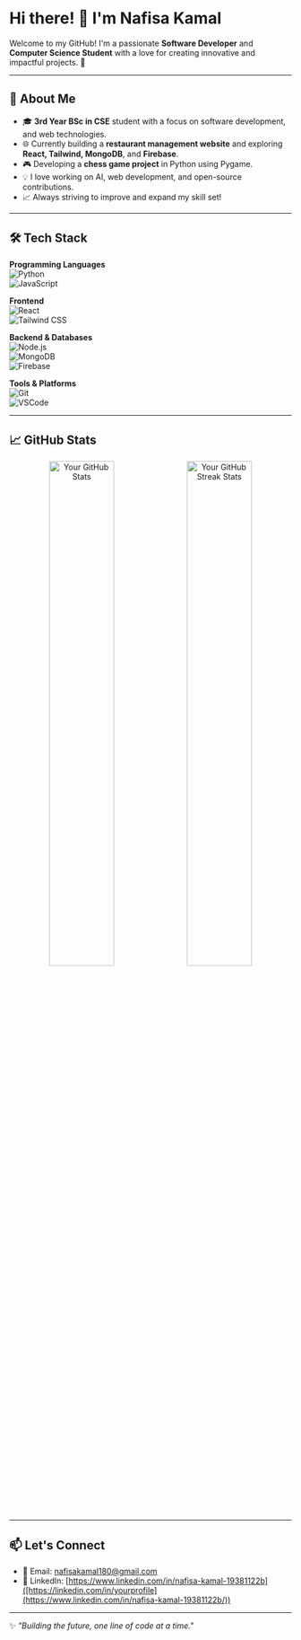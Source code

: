 # Hi there! 👋 I'm Nafisa Kamal 

Welcome to my GitHub! I'm a passionate **Software Developer** and **Computer Science Student** with a love for creating innovative and impactful projects. 🚀  

---

## 🌟 About Me  

- 🎓 **3rd Year BSc in CSE** student with a focus on software development, and web technologies.  
- 🌐 Currently building a **restaurant management website** and exploring **React, Tailwind, MongoDB**, and **Firebase**.  
- 🎮 Developing a **chess game project** in Python using Pygame.  
- 💡 I love working on AI, web development, and open-source contributions.  
- 📈 Always striving to improve and expand my skill set!  

---

## 🛠️ Tech Stack  

**Programming Languages**  
![Python](https://img.shields.io/badge/Python-3776AB?style=flat-square&logo=python&logoColor=white)  
![JavaScript](https://img.shields.io/badge/JavaScript-F7DF1E?style=flat-square&logo=javascript&logoColor=black)  

**Frontend**  
![React](https://img.shields.io/badge/React-61DAFB?style=flat-square&logo=react&logoColor=black)  
![Tailwind CSS](https://img.shields.io/badge/Tailwind_CSS-06B6D4?style=flat-square&logo=tailwind-css&logoColor=white)  

**Backend & Databases**  
![Node.js](https://img.shields.io/badge/Node.js-339933?style=flat-square&logo=node.js&logoColor=white)  
![MongoDB](https://img.shields.io/badge/MongoDB-47A248?style=flat-square&logo=mongodb&logoColor=white)  
![Firebase](https://img.shields.io/badge/Firebase-FFCA28?style=flat-square&logo=firebase&logoColor=black)  

**Tools & Platforms**  
![Git](https://img.shields.io/badge/Git-F05032?style=flat-square&logo=git&logoColor=white)  
![VSCode](https://img.shields.io/badge/VSCode-007ACC?style=flat-square&logo=visual-studio-code&logoColor=white)  

---

## 📈 GitHub Stats  

<p align="center">
  <img src="https://github-readme-stats.vercel.app/api?username=YourUsername&show_icons=true&theme=radical" alt="Your GitHub Stats" width="48%" />
  <img src="https://github-readme-streak-stats.herokuapp.com/?user=YourUsername&theme=radical" alt="Your GitHub Streak Stats" width="48%" />
</p>  

---


## 📫 Let's Connect  

- 📧 Email: [nafisakamal180@gmail.com](mailto:nafisakamal180@gmail.com)  
- 💼 LinkedIn: [https://www.linkedin.com/in/nafisa-kamal-19381122b]([https://linkedin.com/in/yourprofile](https://www.linkedin.com/in/nafisa-kamal-19381122b/))  
---

✨ _"Building the future, one line of code at a time."_  
